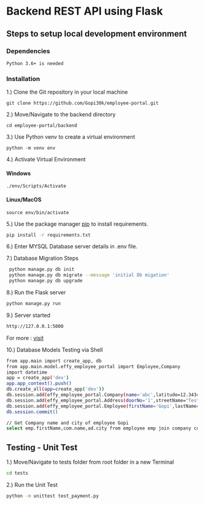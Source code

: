 # Backend REST API using Flask

## Steps to setup local development environment

### Dependencies

```
Python 3.6+ is needed
```

### Installation

1.) Clone the Git repository in your local machine

```
git clone https://github.com/Gopi30k/employee-portal.git
```

2.) Move/Navigate to the backend directory

```
cd employee-portal/backend
```

3.) Use Python venv to create a virtual environment

```
python -m venv env
```

4.) Activate Virtual Environment

#### Windows

```
./env/Scripts/Activate
```

#### Linux/MacOS

```
source env/bin/activate
```

5.) Use the package manager [pip](https://pip.pypa.io/en/stable/) to install requirements.

```bash
pip install -r requirements.txt
```

6.) Enter MYSQL Database server details in .env file.

7.) Database Migration Steps 

```bash
 python manage.py db init
 python manage.py db migrate --message 'initial Db migation'
 python manage.py db upgrade
```

8.)  Run the Flask server

```bash
python manage.py run
```

9.) Server started 

```bash
http://127.0.0.1:5000
```

For more :
[visit](https://flask-migrate.readthedocs.io/en/latest/)

10.) Database Models Testing via Shell

```bash
from app.main import create_app, db
from app.main.model.effy_employee_portal import Employee,Company
import datetime
app = create_app('dev')
app.app_context().push()
db.create_all(app=create_app('dev'))
db.session.add(effy_employee_portal.Company(name='abc',latitude=12.3434,longitude=23.343423))
db.session.add(effy_employee_portal.Address(doorNo='1',streetName="Test street",city="chennai", state="Tamil Nadu", country="India", pincode="600053",company_id=1))
db.session.add(effy_employee_portal.Employee(firstName='Gopi',lastName="Krishnan",email="gopi@gmail.com", designation="Full stack Developer", DOB=datetime.datetime.strptime('1996-30-04', '%Y-%d-%m').strftime('%Y-%m-%d %H:%M:%S'), active=True,company_id=1))
db.session.commit()

// Get Company name and city of employee Gopi
select emp.firstName,com.name,ad.city from employee emp join company com join address ad where emp.firstName = "Gopi";

```

## Testing - Unit Test

1.) Move/Navigate to tests folder from root folder in a new Terminal

```bash
cd tests
```

2.) Run the Unit Test

```bash
python -m unittest test_payment.py
```
